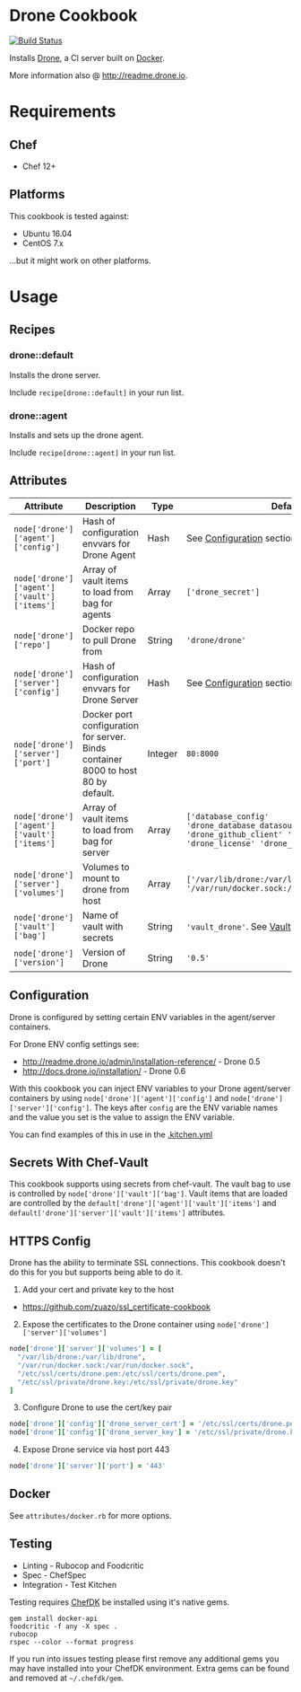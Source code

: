 # Drone Cookbook
[![Build Status](https://travis-ci.org/jmccann/chef-drone.svg?branch=master)](https://travis-ci.org/jmccann/chef-drone)

Installs [Drone](https://github.com/drone/drone), a CI server built on [Docker](https://www.docker.io).

More information also @ http://readme.drone.io.

# Requirements

## Chef

* Chef 12+

## Platforms

This cookbook is tested against:

* Ubuntu 16.04
* CentOS 7.x

...but it might work on other platforms.

# Usage
## Recipes
### drone::default
Installs the drone server.

Include `recipe[drone::default]` in your run list.

### drone::agent
Installs and sets up the drone agent.

Include `recipe[drone::agent]` in your run list.

## Attributes

Attribute | Description | Type | Default
----------|-------------|------|--------
`node['drone']['agent']['config']` | Hash of configuration envvars for Drone Agent | Hash | See [Configuration](#configuration) section below.
`node['drone']['agent']['vault']['items']` | Array of vault items to load from bag for agents | Array | `['drone_secret']`
`node['drone']['repo']` | Docker repo to pull Drone from | String | `'drone/drone'`
`node['drone']['server']['config']` | Hash of configuration envvars for Drone Server | Hash | See [Configuration](#configuration) section below.
`node['drone']['server']['port']` | Docker port configuration for server.  Binds container 8000 to host 80 by default. | Integer | `80:8000`
`node['drone']['agent']['vault']['items']` | Array of vault items to load from bag for server | Array | `['database_config' 'drone_database_datasource' 'drone_github_client' 'drone_github_secret' 'drone_license' 'drone_secret']`
`node['drone']['server']['volumes']` | Volumes to mount to drone from host | Array | `['/var/lib/drone:/var/lib/drone', '/var/run/docker.sock:/var/run/docker.sock']`
`node['drone']['vault']['bag']` | Name of vault with secrets | String | `'vault_drone'`.  See [Vault](#vault) section below.
`node['drone']['version']` | Version of Drone | String | `'0.5'`

## Configuration

Drone is configured by setting certain ENV variables in the agent/server containers.

For Drone ENV config settings see:
* http://readme.drone.io/admin/installation-reference/ - Drone 0.5
* http://docs.drone.io/installation/ - Drone 0.6

With this cookbook you can inject ENV variables to your Drone agent/server
containers by using `node['drone']['agent']['config']`
and `node['drone']['server']['config']`.  The keys after `config` are the
ENV variable names and the value you set is the value to assign the
ENV variable.

You can find examples of this in use in the [.kitchen.yml](.kitchen.yml)

## Secrets With Chef-Vault

This cookbook supports using secrets from chef-vault.  The vault bag to use
is controlled by `node['drone']['vault']['bag']`.  Vault items that are loaded
are controlled by the `default['drone']['agent']['vault']['items']`
and `default['drone']['server']['vault']['items']` attributes.

## HTTPS Config

Drone has the ability to terminate SSL connections.  This cookbook doesn't do
this for you but supports being able to do it.

1. Add your cert and private key to the host
  * https://github.com/zuazo/ssl_certificate-cookbook
2. Expose the certificates to the Drone container using `node['drone']['server']['volumes']`
```ruby
node['drone']['server']['volumes'] = [
  "/var/lib/drone:/var/lib/drone",
  "/var/run/docker.sock:/var/run/docker.sock",
  "/etc/ssl/certs/drone.pem:/etc/ssl/certs/drone.pem",
  "/etc/ssl/private/drone.key:/etc/ssl/private/drone.key"
]
```
3. Configure Drone to use the cert/key pair
```ruby
node['drone']['config']['drone_server_cert'] = '/etc/ssl/certs/drone.pem'
node['drone']['config']['drone_server_key'] = '/etc/ssl/private/drone.key'
```
4. Expose Drone service via host port 443
```ruby
node['drone']['server']['port'] = '443'
```

## Docker

See `attributes/docker.rb` for more options.

## Testing

* Linting - Rubocop and Foodcritic
* Spec - ChefSpec
* Integration - Test Kitchen

Testing requires [ChefDK](https://downloads.chef.io/chef-dk/) be installed using it's native gems.

```
gem install docker-api
foodcritic -f any -X spec .
rubocop
rspec --color --format progress
```

If you run into issues testing please first remove any additional gems you may
have installed into your ChefDK environment.  Extra gems can be found and removed
at `~/.chefdk/gem`.
